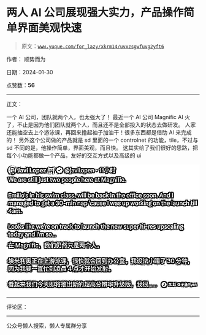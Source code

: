 # 两人 AI 公司展现强大实力，产品操作简单界面美观快速

> 原文：[`www.yuque.com/for_lazy/xkrm14/uvxzsgwfuvg2yft6`](https://www.yuque.com/for_lazy/xkrm14/uvxzsgwfuvg2yft6)

作者： 顺势而为

日期：2024-01-30

点赞数：**56**

* * *

正文：

一个 AI 公司，团队就两个人，也太强大了！ 最近一个 AI 公司 Magnific AI 火了，不止是因为他们团队就两个人，而且还不是全部投入的状态去做研发。
人家还能抽空去上个游泳课，再回来撸起袖子加油干！很多东西都是借助 AI 来完成的！
另外这个公司做的产品就是 sd 里面的一个 controlnet 的功能，tile，不过与 sd 不同的是，他操作简单，界面美观，而且快。
这其实给了我们很好的思路，把每个小功能都做一个产品，友好的交互方式以及高级的 ui

![](img/ee2bd1a68c60771612cc86fa1bcf013e.png)

* * *

评论区：

* * *

公众号懒人搜索，懒人专属群分享
